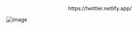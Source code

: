 <p align="center"> https://twittler.netlify.app/ </p>

![image](https://github.com/Hamdalla2/Twittler/assets/69909791/73d0cb0c-9b93-4d4c-9052-fb1610e9c120)
